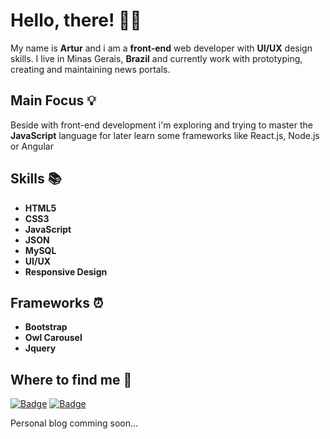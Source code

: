
# Hello, there! 👋🏼

My name is **Artur** and i am a **front-end** web developer with **UI/UX** design skills.
I live in Minas Gerais, **Brazil** and currently work with prototyping, creating and maintaining news portals.

## Main Focus 💡

Beside with front-end development i'm exploring and trying to master the **JavaScript** language for later learn some frameworks like React.js, Node.js or Angular

## Skills 📚

- **HTML5** 
- **CSS3** 
- **JavaScript**
- **JSON**
- **MySQL**
- **UI/UX**
- **Responsive Design**

## Frameworks ⏰

- **Bootstrap** 
- **Owl Carousel** 
- **Jquery**

## Where to find me 📌
[![Badge](https://img.shields.io/badge/-LinkedIn-%230173B1?style=for-the-badge&labelColor=230F97D2&logo=linkedin&logoColor=white&link=https://www.linkedin.com/in/artur-bernardes-42132a1a4/)](https://www.linkedin.com/in/artur-bernardes-42132a1a4/) [![Badge](https://img.shields.io/badge/-Gmail-%23BB001B?style=for-the-badge&labelColor=23BB001B&logo=gmail&logoColor=white&link=mailto:artur.fb.95@gmail.com)](mailto:artur.fb.95@gmail.com)

Personal blog comming soon...
